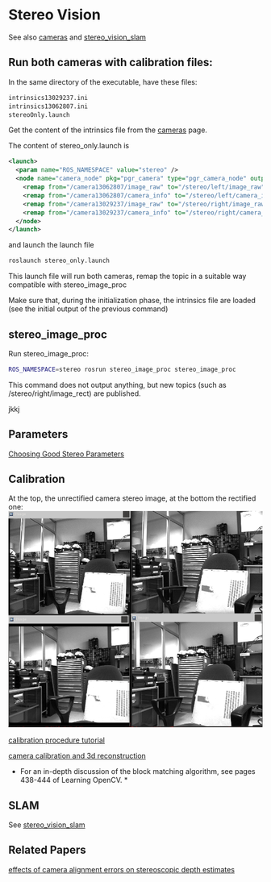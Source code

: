 # Stereo Vision

See also [cameras](cameras.md) and [stereo_vision_slam](stereo_vision_slam.md)

## Run both cameras with calibration files:

In the same directory of the executable, have these files:

```bash
intrinsics13029237.ini  
intrinsics13062807.ini  
stereoOnly.launch
```
Get the content of the intrinsics file from the [cameras](cameras.md) page.

The content of stereo_only.launch is

```xml
<launch>
  <param name="ROS_NAMESPACE" value="stereo" />
  <node name="camera_node" pkg="pgr_camera" type="pgr_camera_node" output="screen" cwd="node" args="--serials 13062807 13029237">
    <remap from="/camera13062807/image_raw" to="/stereo/left/image_raw"/>
    <remap from="/camera13062807/camera_info" to="/stereo/left/camera_info"/>
    <remap from="/camera13029237/image_raw" to="/stereo/right/image_raw"/>
    <remap from="/camera13029237/camera_info" to="/stereo/right/camera_info"/>
  </node>
</launch>
```

and launch the launch file

```bash
roslaunch stereo_only.launch
```

This launch file will run both cameras, remap the topic in a suitable way compatible with stereo_image_proc

Make sure that, during the initialization phase, the intrinsics file are loaded (see the initial output of the previous command)

## stereo_image_proc

Run stereo_image_proc:

```bash
ROS_NAMESPACE=stereo rosrun stereo_image_proc stereo_image_proc
```
This command does not output anything, but new topics (such as /stereo/right/image_rect) are published.

jkkj

## Parameters

[Choosing Good Stereo Parameters](http://wiki.ros.org/stereo_image_proc/Tutorials/ChoosingGoodStereoParameters)


## Calibration

At the top, the unrectified camera stereo image, at the bottom the rectified one:
![unrectified-vs-rectified](/uploads/uncalibrated-vs-calibrated.png)

[calibration procedure tutorial](http://wiki.ros.org/camera_calibration/Tutorials/StereoCalibration)

[camera calibration and 3d reconstruction](http://docs.opencv.org/modules/calib3d/doc/camera_calibration_and_3d_reconstruction.html)

* For an in-depth discussion of the block matching algorithm, see pages 438-444 of Learning OpenCV. *

## SLAM

See [stereo_vision_slam](stereo_vision_slam.md)

## Related Papers

[effects of camera alignment errors on stereoscopic depth estimates](http://www.cfar.umd.edu/~wyzhao/JPR_Camera_96.pdf)

